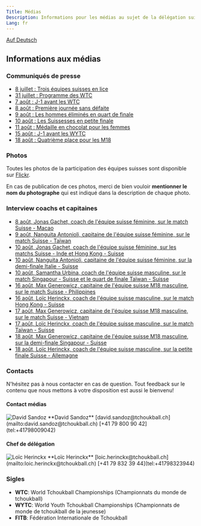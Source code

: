 ```yaml
---
Title: Médias
Description: Informations pour les médias au sujet de la délégation suisse aux championnats du monde de tchoukball FITB de 2019
Lang: fr
---
```


[Auf Deutsch](/de/medias)

## Informations aux médias

### Communiqués de presse

- [8 juillet : Trois équipes suisses en lice](/medias/press-release-2019-07-08)
- [31 juillet : Programme des WTC](/medias/press-release-2019-07-31)
- [7 août : J-1 avant les WTC](/medias/press-release-2019-08-07)
- [8 août : Première journée sans défaite](/medias/press-release-2019-08-08)
- [9 août : Les hommes éliminés en quart de finale](/medias/press-release-2019-08-09)
- [10 août : Les Suissesses en petite finale](/medias/press-release-2019-08-10)
- [11 août : Médaille en chocolat pour les femmes](/medias/press-release-2019-08-11)
- [15 août : J-1 avant les WYTC](/medias/press-release-2019-08-15)
- [18 août : Quatrième place pour les M18](/medias/press-release-2019-08-18)

### Photos

<!-- Tout au long de la compétition, nous mettrons des photos pleine résolution à la disposition des médias sur [files.tchoukball.ch/medias/2019/wtc2019](https://files.tchoukball.ch/medias/2019/wtc2019/). -->

Toutes les photos de la participation des équipes suisses sont disponible sur [Flickr](https://flickr.com/photos/swisstchoukball/albums).

En cas de publication de ces photos, merci de bien vouloir **mentionner le nom du photographe** qui est indiqué dans la description de chaque photo.

### Interview coachs et capitaines

- [8 août, Jonas Gachet, coach de l'équipe suisse féminine, sur le match Suisse - Macao](https://files.tchoukball.ch/medias/2019/wtc2019/assets/videos/interviews/2019-08-08_Interview_JonasGachet_SUI-MAC.mov)
- [9 août, Nanguita Antonioli, capitaine de l'équipe suisse féminine, sur le match Suisse - Taïwan](https://files.tchoukball.ch/medias/2019/wtc2019/assets/videos/interviews/2019-08-09_Interview_NanguitaAntonioli_SUI-ROC.mov)
- [10 août, Jonas Gachet, coach de l'équipe suisse féminine, sur les matchs Suisse - Inde et Hong Kong - Suisse](https://files.tchoukball.ch/medias/2019/wtc2019/assets/videos/interviews/2019-08-10_Interview_JonasGachet_SUI-IND+HKG-SUI.mov)
- [10 août, Nanguita Antonioli, capitaine de l'équipe suisse féminine, sur la demi-finale Italie - Suisse](https://files.tchoukball.ch/medias/2019/wtc2019/assets/videos/interviews/2019-08-10_Interview_NanguitaAntonioli_ITA-SUI.mov)
- [10 août, Samantha Urbina, coach de l'équipe suisse masculine, sur le match Singapour - Suisse et le quart de finale Taïwan - Suisse](https://files.tchoukball.ch/medias/2019/wtc2019/assets/videos/interviews/2019-08-10_Interview_SamanthaUrbina_SIN-SUI+ROC-SUI.mov)
- [16 août, Max Generowicz, capitaine de l'équipe suisse M18 masculine, sur le match Suisse - Philippines](https://files.tchoukball.ch/medias/2019/wtc2019/assets/videos/interviews/2019-08-16_Interview_MaxGenerowicz_SUI-PHI.mov)
- [16 août, Loïc Herinckx, coach de l'équipe suisse masculine, sur le match Hong Kong - Suisse](https://files.tchoukball.ch/medias/2019/wtc2019/assets/videos/interviews/2019-08-16_Interview_LoicHerinckx_HKG-SUI.mov)
- [17 août, Max Generowicz, capitaine de l'équipe suisse M18 masculine, sur le match Suisse - Vietnam](https://files.tchoukball.ch/medias/2019/wtc2019/assets/videos/interviews/2019-08-17_Interview_MaxGenerowicz_SUI-VIE.mov)
- [17 août, Loïc Herinckx, coach de l'équipe suisse masculine, sur le match Taïwan - Suisse](https://files.tchoukball.ch/medias/2019/wtc2019/assets/videos/interviews/2019-08-17_Interview_LoicHerinckx_ROC-SUI.mov)
- [18 août, Max Generowicz, capitaine de l'équipe suisse M18 masculine, sur la demi-finale Singapour - Suisse](https://files.tchoukball.ch/medias/2019/wtc2019/assets/videos/interviews/2019-08-18_Interview_MaxGenerowicz_SIN-SUI.mov)
- [18 août, Loïc Herinckx, coach de l'équipe suisse masculine, sur la petite finale Suisse - Allemagne](https://files.tchoukball.ch/medias/2019/wtc2019/assets/videos/interviews/2019-08-18_Interview_LoicHerinckx_SUI-GER.mov)

### Contacts

N'hésitez pas à nous contacter en cas de question. Tout feedback sur le contenu que nous mettons à votre disposition est aussi le bienvenu!

#### Contact médias

<img src="https://www.tchoukball.ch/pictures/portraits/david_sandoz.png" alt="David Sandoz" class="st-contact-portrait">
**David Sandoz**  
[david.sandoz@tchoukball.ch](mailto:david.sandoz@tchoukball.ch)  
[+41 79 800 90 42](tel:+41798009042)

<div style="clear:both;"></div>

#### Chef de délégation

<img src="https://www.tchoukball.ch/pictures/portraits/loic_herinckx.png" alt="Loïc Herinckx" class="st-contact-portrait">
**Loïc Herinckx**  
[loic.herinckx@tchoukball.ch](mailto:loic.herinckx@tchoukball.ch)  
[+41 79 832 39 44](tel:+41798323944)

<div style="clear:both;"></div>

### Sigles

- **WTC**: World Tchoukball Championships (Championnats du monde de tchoukball)
- **WYTC**: World Youth Tchoukball Championships (Championnats de monde de tchoukball de la jeunesse)
- **FITB**: Fédération Internationale de Tchoukball
